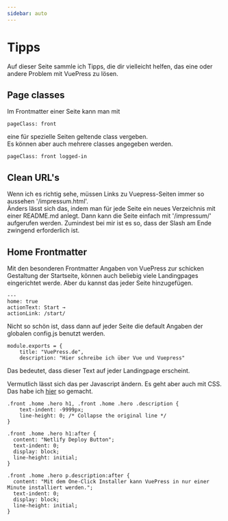 ```yaml
---
sidebar: auto
---
```

# Tipps
Auf dieser Seite sammle ich Tipps, die dir vielleicht helfen, das eine oder andere Problem mit VuePress zu lösen.

## Page classes
Im Frontmatter einer Seite kann man mit
```
pageClass: front
```
eine für spezielle Seiten geltende class vergeben.  
Es können aber auch mehrere classes angegeben werden.
```
pageClass: front logged-in
```
## Clean URL's
Wenn ich es richtig sehe, müssen Links zu Vuepress-Seiten immer so aussehen '/impressum.html'.  
Änders lässt sich das, indem man für jede Seite ein neues Verzeichnis mit einer README.md anlegt. Dann kann die Seite einfach mit '/impressum/' aufgerufen werden. Zumindest bei mir ist es so, dass der Slash am Ende zwingend erforderlich ist.

## Home Frontmatter
Mit den besonderen Frontmatter Angaben von VuePress zur schicken Gestaltung der Startseite, können auch beliebig viele Landingpages eingerichtet werde. Aber du kannst das jeder Seite hinzugefügen.
```
---
home: true
actionText: Start →
actionLink: /start/
```
Nicht so schön ist, dass dann auf jeder Seite die default Angaben der globalen config.js benutzt werden.
```
module.exports = {
    title: "VuePress.de",
    description: "Hier schreibe ich über Vue und Vuepress"
```
Das bedeutet, dass dieser Text auf jeder Landingpage erscheint.

Vermutlich lässt sich das per Javascript ändern. Es geht aber auch mit CSS. Das habe ich [hier](/one-click-deploy/) so gemacht.
```
.front .home .hero h1, .front .home .hero .description {
    text-indent: -9999px;
    line-height: 0; /* Collapse the original line */
}

.front .home .hero h1:after {
  content: "Netlify Deploy Button";
  text-indent: 0;
  display: block;
  line-height: initial;
}

.front .home .hero p.description:after {
  content: "Mit dem One-Click Installer kann VuePress in nur einer Minute installiert werden.";
  text-indent: 0;
  display: block;
  line-height: initial;
}
```


